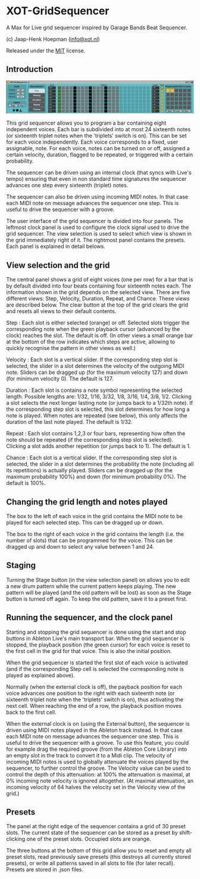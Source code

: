 # XOT-GridSequencer

A Max for Live grid sequencer inspired by Garage Bands Beat Sequencer.

(c) Jaap-Henk Hoepman (info@xot.nl)

Released under the [MIT](https://opensource.org/licenses/MIT) license. 

## Introduction

![Screenshot](Screenshot.png "Screenshot")

This grid sequencer allows you to program a bar containing eight independent voices. Each bar is subdivided into at most 24 sixteenth notes (or sixteenth triplet notes when the 'triplets' switch is on). This can be set for each voice independently. Each voice corresponds to a fixed, user assignable, note. For each voice, notes can be turned on or off, assigned a certain velocity, duration, flagged to be repeated, or triggered with a certain probability.

The sequencer can be driven using an internal clock (that syncs with Live's tempo) ensuring that even in non standard time signatures the sequencer advances one step every sixteenth (triplet) notes.

The sequencer can also be driven using incoming MIDI notes. In that case each MIDI note on message advances the sequencer one step. This is useful to drive the sequencer with a groove.

The user interface of the grid sequencer is divided into four panels. The leftmost clock panel is used to configure the clock signal used to drive the grid sequencer. The view selection is used to select which view is shown in the grid immediately right of it. The rightmost panel contains the presets. Each panel is explained in detail belows.

## View selection and the grid

The central panel shows a grid of eight voices (one per row) for a bar that is by default divided into four beats containing four sixteenth notes each. The information shown in the grid depends on the selected view. There are five different views: Step, Velocity, Duration, Repeat, and Chance. These views are described below. The clear button at the top of the grid clears the grid and resets all views to their default contents.

Step
: Each slot is either selected (orange) or off. Selected slots trigger the corresponding note when the green playback cursor (advanced by the clock) reaches the slot. The default is off. (In other views a small orange bar at the bottom of the row indicates which steps are active, allowing to quickly recognise the pattern in other views as well.)

Velocity
: Each slot is a vertical slider. If the corresponding step slot is selected, the slider in a slot determines the velocity of the outgoing MIDI note. Sliders can be dragged up (for the maximum velocity 127) and down (for minimum velocity 0). The default is 127.

Duration
: Each slot is contains a note symbol representing the selected length. Possible lengths are: 1/32, 1/16, 3/32, 1/8, 3/16, 1/4, 3/8, 1/2. Clicking a slot selects the next longer lasting note (or jumps back to a 1/32th note).
If the corresponding step slot is selected, this slot determines for how long a note is played. When notes are repeated (see below), this only affects the duration of the last note played. The default is 1/32.

Repeat
: Each slot contains 1,2,3 or four bars, representing how often the note should be repeated (if the corresponding step slot is selected). Clicking a slot adds another repetition (or jumps back to 1). The default is 1.

Chance
: Each slot is a vertical slider. If the corresponding step slot is selected, the slider in a slot determines the probability the note (including all its repetitions) is actually played. Sliders can be dragged up (for the maximum probability 100%) and down (for minimum probability 0%). The default is 100%.

## Changing the grid length and notes played

The box to the left of each voice in the grid contains the MIDI note to be played for each selected step. This can be dragged up or down.

The box to the right of each voice in the grid contains the length (i.e. the number of slots) that can be programmed for the voice. This can be dragged up and down to select any value between 1 and 24.

## Staging

Turning the Stage button (in the view selection panel) on allows you to edit a new drum pattern while the current pattern keeps playing. The new pattern will be played (and the old pattern will be lost) as soon as the Stage button is turned off again. To keep the old pattern, save it to a preset first.

## Running the sequencer, and the clock panel

Starting and stopping the grid sequencer is done using the start and stop buttons in Ableton Live's main transport bar. When the grid sequencer is stopped, the playback position (the green cursor) for each voice is reset to the first cell in the grid for that voice. This is also the initial position.

When the grid sequencer is started the first slot of each voice is activated (and if the corresponding Step cell is selected the corresponding note is played as explained above).

Normally (when the external clock is off), the payback position for each voice advances one position to the right with each sixteenth note (or sixteenth triplet note when the 'triplets' switch is on), thus activating the next cell. When reaching the end of a row, the playback position moves back to the first cell.

When the external clock is on (using the External button), the sequencer is driven using MIDI notes played in the Ableton track instead. In that case each MIDI note on message advances the sequencer one step. This is useful to drive the sequencer with a groove. To use this feature, you could for example drag the required groove (from the Ableton Core Library) into an empty slot in the track to convert it to a Midi clip. The velocity of incoming MIDI notes is used to globally attenuate the voices played by the sequencer, to further control the groove. The Velocity value can be used to control the depth of this attenuation: at 100% the attenuation is maximal, at 0% incoming note velocity is ignored altogether. (At maximal attenuation, an incoming velocity of 64 halves the velocity set in the Velocity view of the grid.)

## Presets

The panel at the right edge of the sequencer contains a grid of 30 preset slots. The current state of the sequencer can be stored as a preset by shift-clicking one of the preset slots. Occupied slots are orange.

The three buttons at the bottom of this grid allow you to reset and empty all preset slots, read previously save presets (this destroys all currently stored presets), or write all patterns saved in all slots to file (for later recall).
Presets are stored in .json files.

